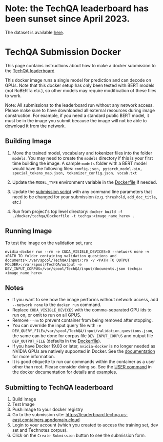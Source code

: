 # Note: the TechQA leaderboard has been sunset since April 2023.

The dataset is available [here](https://ibm.biz/techqa_data).



# TechQA Submission Docker

This page contains instructions about how to make a docker submission to the [TechQA leaderboard](https://leaderboard.techqa.us-east.containers.appdomain.cloud)

This docker image runs a single model for prediction and can decode on GPUs. Note that this docker setup has only been tested with BERT models (not RoBERTa etc.), so other models may require modification of these files to work. 

Note: All submissions to the leaderboard run without any network access. Please make sure to have downloaded all external resources during image construction. For example, if you need a standard public BERT model, it must be in the image you submit because the image will not be able to download it from the network.

## Building Image

1) Move the trained model, vocabulary and tokenizer files into the folder `models`. You may need to create the `models` directory if this is your first time building the image. A sample `models` folder with a BERT model would have the following files: `config.json, pytorch_model.bin, special_tokens_map.json, tokenizer_config.json, vocab.txt`

2) Update the `MODEL_TYPE` environment variable in the [Dockerfile](./Dockerfile) if needed.
3) Update the [submission script](./submission.sh) with any command line parameters that need to be changed for
  your submission (e.g. `threshold`, `add_doc_title`, etc.)
4) Run from project's top level directory:
```docker build -f ./docker/techqa/Dockerfile -t techqa:<image_name_here> .```

## Running Image

To test the image on the validation set, run:

```
nvidia-docker run --rm -e CUDA_VISIBLE_DEVICES=0 --network none -v <PATH TO folder containing validation questions and documents>:/var/spool/TechQA/input/:ro -v <PATH TO OUTPUT FOLDER>:/var/spool/TechQA/output -e DEV_INPUT_CORPUS=/var/spool/TechQA/input/documents.json techqa:<image_name_here>
```

## Notes

- If you want to see how the image performs without network access,
 add `--network none` to the `docker run` command.
- Replace `CUDA_VISIBLE_DEVICES` with the comma-separated GPU ids to run on,
 or omit to run on all GPUS.
- Remove `--rm` to prevent container from being removed after stopping.
- You can override the input query file with `-e DEV_QUERY_FILE=/var/spool/TechQA/input/validation_questions.json`,
 the same can be done for corpus file `DEV_INPUT_CORPUS` and output file `DEV_OUTPUT_FILE` (defaults in the [Dockerfile](./Dockerfile)).
- If you have Docker 19.03 or later, `nvidia-docker` is no longer needed as NVIDIA GPUs are natively supported in Docker.
  See the [documentation](https://github.com/NVIDIA/nvidia-docker#quickstart) for more information.
- It is good etiquette to run our commands within the container as a user other than root.  Please consider doing so.  See the [USER command](https://docs.docker.com/engine/reference/builder/#user) in the docker documentation for details and examples.

## Submitting to TechQA leaderboard

1) Build Image
2) Test Image
3) Push image to your docker registry
4) Go to the submission site: https://leaderboard.techqa.us-east.containers.appdomain.cloud
5) Login to your account (which you created to access the training set, dev set and Technotes corpus).
6) Click on the `Create Submission` button to see the submission form.

